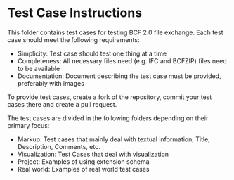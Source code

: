 # Test Case Instructions

This folder contains test cases for testing BCF 2.0 file exchange. Each test case should meet the following requirements:

* Simplicity: Test case should test one thing at a time
* Completeness: All necessary files need (e.g. IFC and BCFZIP) files need to be available
* Documentation: Document describing the test case must be provided, preferably with images

To provide test cases, create a fork of the repository, commit your test cases there and create a pull request.

The test cases are divided in the following folders depending on their primary focus:

* Markup: Test cases that mainly deal with textual information, Title, Description, Comments, etc.
* Visualization: Test Cases that deal with visualization
* Project: Examples of using extension schema
* Real world: Examples of real world test cases
